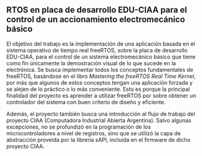 RTOS en placa de desarrollo EDU-CIAA para el control de un accionamiento electromecánico básico
---

El objetivo del trabajo es la implementación de una aplicación basada en el sistema operativo de tiempo real freeRTOS, sobre la placa de desarrollo EDU-CIAA, para el control de un sistema electromecánico básico que tiene como fin únicamente la demostración visual de lo que sucede en la electrónica. Se busca implementar todos los conceptos fundamentales de freeRTOS, basándose en el libro *Mastering the freeRTOS Real Time Kernel*, por más que algunos de estos conceptos tengan una aplicación forzada y se alejen de lo práctico o lo más conveniente. Esto es porque la principal finalidad del proyecto es aprender a utilizar freeRTOS por sobre obtener un controlador del sistema con buen criterio de diseño y eficiente.

Además, el proyecto también busca una introducción al flujo de trabajo del proyecto CIAA (Computadora Industrial Abierta Argentina). Salvo algunas excepciones, no se profundizó en la programación de los microcontroladores a nivel de registros, sino que se utilizó la capa de abstracción proveída por la librería sAPI, incluida en el firmware de dicho proyecto CIAA.
